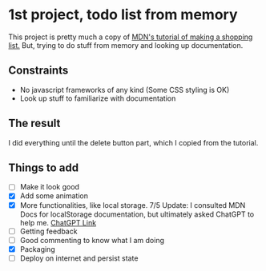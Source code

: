 # 1st project, todo list from memory

This project is pretty much a copy of [MDN's tutorial of making a shopping list.](https://developer.mozilla.org/en-US/docs/Learn/JavaScript/Client-side_web_APIs/Manipulating_documents)
But, trying to do stuff from memory and looking up documentation.

## Constraints

- No javascript frameworks of any kind (Some CSS styling is OK)
- Look up stuff to familiarize with documentation

## The result

I did everything until the delete button part, which I copied from the tutorial.

## Things to add

- [ ] Make it look good
- [x] Add some animation
- [x] More functionalities, like local storage. 7/5 Update: I consulted MDN Docs for localStorage documentation, but ultimately asked ChatGPT to help me. [ChatGPT Link](https://chat.openai.com/share/514753e1-5bcd-4999-b39a-264b065a2de0)
- [ ] Getting feedback
- [ ] Good commenting to know what I am doing
- [x] Packaging
- [ ] Deploy on internet and persist state
